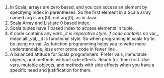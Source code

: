 1. In Scala, arrays are zero based, and you can access an element by specifying  index in parentheses. So the first element in a Scala array named arg is arg\(0\), not arg\[0\], as in Java.
2. Scala Array and List are 0 based index.
3. Scala tuples have 1 based index to access elements in tuple. 
4. if code contains any _vars \_it is imperative style. if code contains no_ var,\_ mean all \_val, \_it is functional style. So when programing in scala try to be using no var. As function programming helps you to write more understandable, less error prone code in fewer line . 
5. A balanced attitude for Scala programmers  :Prefer vals, immutable objects, and methods without side effects.
   Reach for them first. Use vars, mutable objects, and methods with side  effects when you have a specific need and justification for them.



